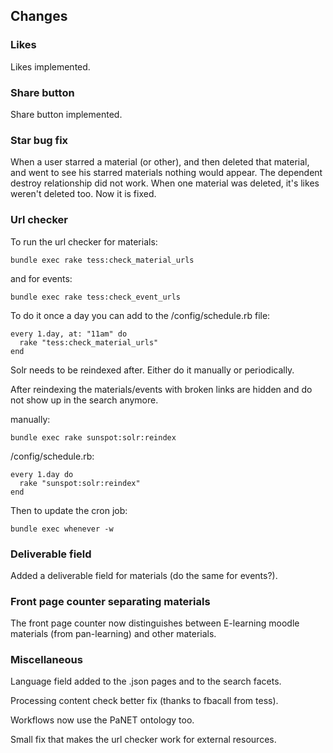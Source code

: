 ## Changes

### Likes

Likes implemented. 

### Share button

Share button implemented.

### Star bug fix

When a user starred a material (or other), and then deleted that material, and went to see his starred materials nothing would appear.
The dependent destroy relationship did not work. When one material was deleted, it's likes weren't deleted too. 
Now it is fixed.

### Url checker

To run the url checker for materials: 

`bundle exec rake tess:check_material_urls`

and for events: 

`bundle exec rake tess:check_event_urls` 

To do it once a day you can add to the /config/schedule.rb file: 

```
every 1.day, at: "11am" do
  rake "tess:check_material_urls"
end
```

Solr needs to be reindexed after. Either do it manually or periodically.

After reindexing the materials/events with broken links are hidden and do not show up in the search anymore.

manually:

`bundle exec rake sunspot:solr:reindex`

/config/schedule.rb:

```
every 1.day do
  rake "sunspot:solr:reindex"
end
```

Then to update the cron job:

`bundle exec whenever -w`

### Deliverable field

Added a deliverable field for materials (do the same for events?).

### Front page counter separating materials

The front page counter now distinguishes between E-learning moodle materials (from pan-learning) and other materials.

### Miscellaneous

Language field added to the .json pages and to the search facets.

Processing content check better fix (thanks to fbacall from tess).

Workflows now use the PaNET ontology too.

Small fix that makes the url checker work for external resources.
